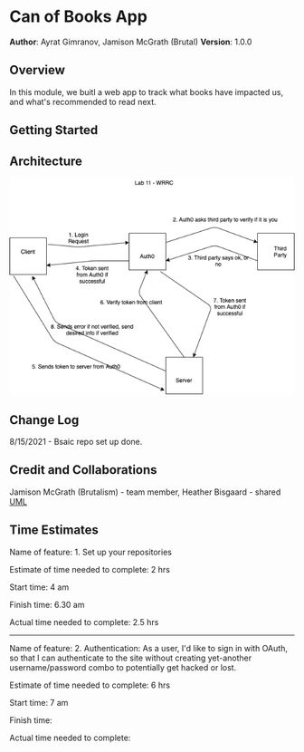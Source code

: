 # Can of Books App

**Author**: Ayrat Gimranov, Jamison McGrath (Brutal)
**Version**: 1.0.0 

## Overview
<!-- Provide a high level overview of what this application is and why you are building it, beyond the fact that it's an assignment for this class. (i.e. What's your problem domain?) -->
In this module, we buitl a web app to track what books have impacted us, and what's recommended to read next.

## Getting Started
<!-- What are the steps that a user must take in order to build this app on their own machine and get it running? -->

## Architecture
<!-- Provide a detailed description of the application design. What technologies (languages, libraries, etc) you're using, and any other relevant design information. -->
![WRRC](./img/Lab11WRRC.png)

## Change Log
<!-- Use this area to document the iterative changes made to your application as each feature is successfully implemented. Use time stamps. Here's an example:

01-01-2001 4:59pm - Application now has a fully-functional express server, with a GET route for the location resource. -->
8/15/2021 - Bsaic repo set up done.

## Credit and Collaborations
<!-- Give credit (and a link) to other people or resources that helped you build this application. -->
Jamison McGrath (Brutalism) - team member,
Heather Bisgaard - shared [UML](./img/Lab11WRRC.png)

## Time Estimates

Name of feature: 1. Set up your repositories

Estimate of time needed to complete: 2 hrs

Start time: 4 am

Finish time: 6.30 am

Actual time needed to complete: 2.5 hrs

---------------------------------

Name of feature: 2. Authentication: As a user, I'd like to sign in with OAuth, so that I can authenticate to the site without creating yet-another username/password combo to potentially get hacked or lost.

Estimate of time needed to complete: 6 hrs

Start time: 7 am

Finish time: 

Actual time needed to complete:
